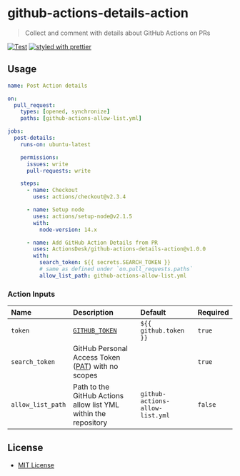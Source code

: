 # github-actions-details-action

> Collect and comment with details about GitHub Actions on PRs

[![Test](https://github.com/ActionsDesk/github-actions-details-action/actions/workflows/test.yml/badge.svg)](https://github.com/ActionsDesk/github-actions-details-action/actions/workflows/test.yml) [![styled with prettier](https://img.shields.io/badge/styled_with-prettier-ff69b4.svg)](https://github.com/prettier/prettier)

## Usage

```yml
name: Post Action details

on:
  pull_request:
    types: [opened, synchronize]
    paths: [github-actions-allow-list.yml]

jobs:
  post-details:
    runs-on: ubuntu-latest

    permissions:
      issues: write
      pull-requests: write

    steps:
      - name: Checkout
        uses: actions/checkout@v2.3.4

      - name: Setup node
        uses: actions/setup-node@v2.1.5
        with:
          node-version: 14.x

      - name: Add GitHub Action Details from PR
        uses: ActionsDesk/github-actions-details-action@v1.0.0
        with:
          search_token: ${{ secrets.SEARCH_TOKEN }}
          # same as defined under `on.pull_requests.paths`
          allow_list_path: github-actions-allow-list.yml
```

### Action Inputs

| Name              | Description                                                                                                               | Default                         | Required |
| :---------------- | :------------------------------------------------------------------------------------------------------------------------ | :------------------------------ | :------- |
| `token`           | [`GITHUB_TOKEN`](https://docs.github.com/en/actions/reference/authentication-in-a-workflow#about-the-github_token-secret) | `${{ github.token }}`           | `true`   |
| `search_token`    | GitHub Personal Access Token ([PAT]) with no scopes                                                                       |                                 | `true`   |
| `allow_list_path` | Path to the GitHub Actions allow list YML within the repository                                                           | `github-actions-allow-list.yml` | `false`  |

## License

- [MIT License](./license)

[pat]: https://docs.github.com/en/github/authenticating-to-github/creating-a-personal-access-token 'Personal Access Token'
